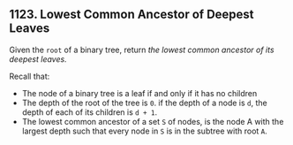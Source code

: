 ## 1123. Lowest Common Ancestor of Deepest Leaves

Given the `root` of a binary tree, return *the lowest common ancestor of its deepest leaves.*

Recall that:

- The node of a binary tree is a leaf if and only if it has no children
- The depth of the root of the tree is `0`. if the depth of a node is `d`, the depth of each of its children is `d + 1`.
- The lowest common ancestor of a set `S` of nodes, is the node A with the largest depth such that every node in `S` is in the subtree with root `A`.
